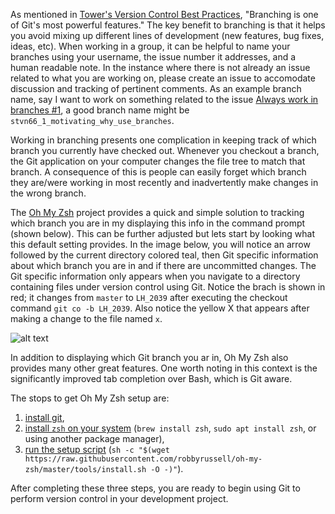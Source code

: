 As mentioned in [Tower's Version Control Best Practices](https://www.git-tower.com/learn/content/02-cheat-sheets/01-git/git-cheat-sheet-large02.png), "Branching is one of Git's most powerful features."  The key benefit to branching is that it helps you avoid mixing up different lines of development (new features, bug fixes, ideas, etc).  When working in a group, it can be helpful to name your branches using your username, the issue number it addresses, and a human readable note.  In the instance where there is not already an issue related to what you are working on, please create an issue to accomodate discussion and tracking of pertinent comments.  As an example branch name, say I want to work on something related to the issue [Always work in branches #1](), a good branch name might be `stvn66_1_motivating_why_use_branches`.

Working in branching presents one complication in keeping track of which branch you currently have checked out.  Whenever you checkout a branch, the Git application on your computer changes the file tree to match that branch.  A consequence of this is people can easily forget which branch they are/were working in most recently and inadvertently make changes in the wrong branch.  

The [Oh My Zsh](https://github.com/robbyrussell/oh-my-zsh) project provides a quick and simple solution to tracking which branch you are in my displaying this info in the command prompt (shown below).  This can be further adjusted but lets start by looking what this default setting provides.  In the image below, you will notice an arrow followed by the current directory colored teal, then Git specific information about which branch you are in and if there are uncommitted changes.  The Git specific information only appears when you navigate to a directory containing files under version control using Git.  Notice the brach is shown in red; it changes from `master` to `LH_2039` after executing the checkout command `git co -b LH_2039`.  Also notice the yellow X that appears after making a change to the file named `x`.

![alt text](https://cloud.githubusercontent.com/assets/2618447/6316876/710cbb8c-ba03-11e4-90b3-0315d72f270c.jpg "Oh My Zsh Default")

In addition to displaying which Git branch you ar in, Oh My Zsh also provides many other great features.  One worth noting in this context is the significantly improved tab completion over Bash, which is Git aware.

The stops to get Oh My Zsh setup are: 

1. [install git](https://git-scm.com/book/en/v2/Getting-Started-Installing-Git),
2. [install `zsh` on your system](https://github.com/robbyrussell/oh-my-zsh/wiki/Installing-ZSH) (`brew install zsh`, `sudo apt install zsh`, or using another package manager),
3. [run the setup script](https://github.com/robbyrussell/oh-my-zsh) (`sh -c "$(wget https://raw.githubusercontent.com/robbyrussell/oh-my-zsh/master/tools/install.sh -O -)"`).

After completing these three steps, you are ready to begin using Git to perform version control in your development project.
